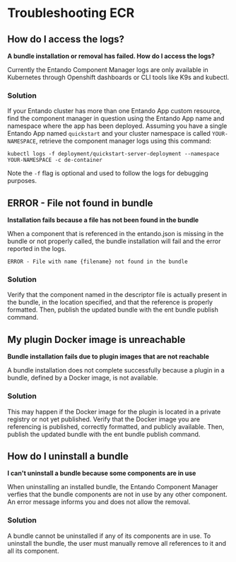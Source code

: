 # Troubleshooting ECR

## How do I access the logs? 
**A bundle installation or removal has failed. How do I access the logs?**

Currently the Entando Component Manager logs are only available in Kubernetes through Openshift dashboards or CLI tools like K9s and kubectl.


### Solution
If your Entando cluster has more than one Entando App custom resource, find the component manager in question using the Entando App name and namespace where the app has been deployed. Assuming you have a single Entando App named `quickstart` and your cluster namespace is called `YOUR-NAMESPACE`, 
retrieve the component manager logs using this command:
```
kubectl logs -f deployment/quickstart-server-deployment --namespace YOUR-NAMESPACE -c de-container
```
Note the `-f` flag is optional and used to follow the logs for debugging purposes.

## ERROR - File not found in bundle
**Installation fails because a file has not been found in the bundle**

When a component that is referenced in the entando.json is missing in the bundle or not properly called, the bundle installation will fail and the error reported in the logs.

```
ERROR - File with name {filename} not found in the bundle
```

### Solution

Verify that the component named in the descriptor file is actually present in the bundle, in the location specified, and that the reference is properly formatted. Then, publish the updated bundle with the ent bundle publish command.

## My plugin Docker image is unreachable 
**Bundle installation fails due to plugin images that are not reachable**

A bundle installation does not complete successfully because a plugin in a bundle, defined by a Docker image, is not available. 

### Solution
This may happen if the Docker image for the plugin is located in a private registry or not yet published. Verify that the Docker image you are referencing is published, correctly formatted, and publicly available. Then, publish the updated bundle with the ent bundle publish command.

## How do I uninstall a bundle 
**I can't uninstall a bundle because some components are in use**

When uninstalling an installed bundle, the Entando Component Manager verfies that the bundle components are not in use by any other component. An error message informs you and does not allow the removal. 

### Solution

A bundle cannot be uninstalled if any of its components are in use. To uninstall the bundle, the user must manually remove all references to it and all its component.